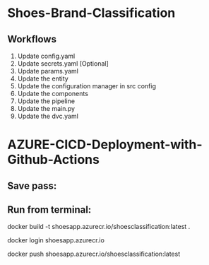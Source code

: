 # Shoes-Brand-Classification

## Workflows
1. Update config.yaml
2. Update secrets.yaml [Optional]
3. Update params.yaml
4. Update the entity
5. Update the configuration manager in src config
6. Update the components
7. Update the pipeline
8. Update the main.py
9. Update the dvc.yaml

# AZURE-CICD-Deployment-with-Github-Actions

## Save pass:


## Run from terminal:

docker build -t shoesapp.azurecr.io/shoesclassification:latest .

docker login shoesapp.azurecr.io

docker push shoesapp.azurecr.io/shoesclassification:latest